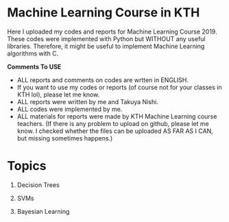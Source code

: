 # Machine Learning Course in KTH

Here I uploaded my codes and reports for Machine Learning Course 2019.
These codes were implemented with Python but WITHOUT any useful libraries.
Therefore, it might be useful to implement Machine Learning algorithms with C.

**Comments To USE**
- ALL reports and comments on codes are wrtten in ENGLISH.
- If you want to use my codes or reports (of course not for your classes in KTH lol), please let me know.
- ALL reports were written by me and Takuya Nishi.
- ALL codes were implemented by me.
- ALL materials for reports were made by KTH Machine Learning course teachers. (If there is any problem to upload on github, please let me know. I checked whether the files can be uploaded AS FAR AS I CAN, but missing sometimes happens.)

# Topics
1. Decision Trees

2. SVMs

3. Bayesian Learning

